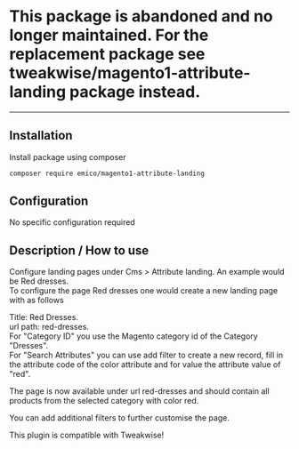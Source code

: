 # This package is abandoned and no longer maintained. For the replacement package see tweakwise/magento1-attribute-landing package instead.

---


## Installation
Install package using composer
```sh
composer require emico/magento1-attribute-landing
```
## Configuration
No specific configuration required

## Description / How to use
Configure landing pages under Cms > Attribute landing. An example would be Red dresses.   
To configure the page Red dresses one would create a new landing page with as follows

Title: Red Dresses.  
url path: red-dresses.  
For "Category ID" you use the Magento category id of the Category "Dresses".  
For "Search Attributes" you can use add filter to create a new record, fill in the attribute code of the color attribute and for value the attribute value of "red".  

The page is now available under url red-dresses and should contain all products from the selected category with color red.  

You can add additional filters to further customise the page. 

This plugin is compatible with Tweakwise!
